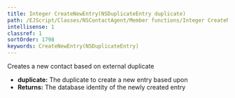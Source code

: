 ```yaml
---
title: Integer CreateNewEntry(NSDuplicateEntry duplicate)
path: /EJScript/Classes/NSContactAgent/Member functions/Integer CreateNewEntry(NSDuplicateEntry p_0)
intellisense: 1
classref: 1
sortOrder: 1798
keywords: CreateNewEntry(NSDuplicateEntry)
---
```



Creates a new contact based on external duplicate



* **duplicate:** The duplicate to create a new entry based upon
* **Returns:** The database identity of the newly created entry


